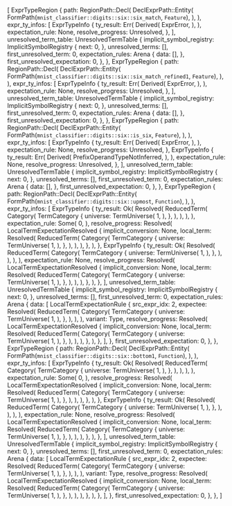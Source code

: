[
    ExprTypeRegion {
        path: RegionPath::Decl(
            DeclExprPath::Entity(
                FormPath(`mnist_classifier::digits::six::six_match`, `Feature`),
            ),
        ),
        expr_ty_infos: [
            ExprTypeInfo {
                ty_result: Err(
                    Derived(
                        ExprError,
                    ),
                ),
                expectation_rule: None,
                resolve_progress: Unresolved,
            },
        ],
        unresolved_term_table: UnresolvedTermTable {
            implicit_symbol_registry: ImplicitSymbolRegistry {
                next: 0,
            },
            unresolved_terms: [],
            first_unresolved_term: 0,
            expectation_rules: Arena {
                data: [],
            },
            first_unresolved_expectation: 0,
        },
    },
    ExprTypeRegion {
        path: RegionPath::Decl(
            DeclExprPath::Entity(
                FormPath(`mnist_classifier::digits::six::six_match_refined1`, `Feature`),
            ),
        ),
        expr_ty_infos: [
            ExprTypeInfo {
                ty_result: Err(
                    Derived(
                        ExprError,
                    ),
                ),
                expectation_rule: None,
                resolve_progress: Unresolved,
            },
        ],
        unresolved_term_table: UnresolvedTermTable {
            implicit_symbol_registry: ImplicitSymbolRegistry {
                next: 0,
            },
            unresolved_terms: [],
            first_unresolved_term: 0,
            expectation_rules: Arena {
                data: [],
            },
            first_unresolved_expectation: 0,
        },
    },
    ExprTypeRegion {
        path: RegionPath::Decl(
            DeclExprPath::Entity(
                FormPath(`mnist_classifier::digits::six::is_six`, `Feature`),
            ),
        ),
        expr_ty_infos: [
            ExprTypeInfo {
                ty_result: Err(
                    Derived(
                        ExprError,
                    ),
                ),
                expectation_rule: None,
                resolve_progress: Unresolved,
            },
            ExprTypeInfo {
                ty_result: Err(
                    Derived(
                        PrefixOperandTypeNotInferred,
                    ),
                ),
                expectation_rule: None,
                resolve_progress: Unresolved,
            },
        ],
        unresolved_term_table: UnresolvedTermTable {
            implicit_symbol_registry: ImplicitSymbolRegistry {
                next: 0,
            },
            unresolved_terms: [],
            first_unresolved_term: 0,
            expectation_rules: Arena {
                data: [],
            },
            first_unresolved_expectation: 0,
        },
    },
    ExprTypeRegion {
        path: RegionPath::Decl(
            DeclExprPath::Entity(
                FormPath(`mnist_classifier::digits::six::upmost`, `Function`),
            ),
        ),
        expr_ty_infos: [
            ExprTypeInfo {
                ty_result: Ok(
                    Resolved(
                        ReducedTerm(
                            Category(
                                TermCategory {
                                    universe: TermUniverse(
                                        1,
                                    ),
                                },
                            ),
                        ),
                    ),
                ),
                expectation_rule: Some(
                    0,
                ),
                resolve_progress: Resolved(
                    LocalTermExpectationResolved {
                        implicit_conversion: None,
                        local_term: Resolved(
                            ReducedTerm(
                                Category(
                                    TermCategory {
                                        universe: TermUniverse(
                                            1,
                                        ),
                                    },
                                ),
                            ),
                        ),
                    },
                ),
            },
            ExprTypeInfo {
                ty_result: Ok(
                    Resolved(
                        ReducedTerm(
                            Category(
                                TermCategory {
                                    universe: TermUniverse(
                                        1,
                                    ),
                                },
                            ),
                        ),
                    ),
                ),
                expectation_rule: None,
                resolve_progress: Resolved(
                    LocalTermExpectationResolved {
                        implicit_conversion: None,
                        local_term: Resolved(
                            ReducedTerm(
                                Category(
                                    TermCategory {
                                        universe: TermUniverse(
                                            1,
                                        ),
                                    },
                                ),
                            ),
                        ),
                    },
                ),
            },
        ],
        unresolved_term_table: UnresolvedTermTable {
            implicit_symbol_registry: ImplicitSymbolRegistry {
                next: 0,
            },
            unresolved_terms: [],
            first_unresolved_term: 0,
            expectation_rules: Arena {
                data: [
                    LocalTermExpectationRule {
                        src_expr_idx: 2,
                        expectee: Resolved(
                            ReducedTerm(
                                Category(
                                    TermCategory {
                                        universe: TermUniverse(
                                            1,
                                        ),
                                    },
                                ),
                            ),
                        ),
                        variant: Type,
                        resolve_progress: Resolved(
                            LocalTermExpectationResolved {
                                implicit_conversion: None,
                                local_term: Resolved(
                                    ReducedTerm(
                                        Category(
                                            TermCategory {
                                                universe: TermUniverse(
                                                    1,
                                                ),
                                            },
                                        ),
                                    ),
                                ),
                            },
                        ),
                    },
                ],
            },
            first_unresolved_expectation: 0,
        },
    },
    ExprTypeRegion {
        path: RegionPath::Decl(
            DeclExprPath::Entity(
                FormPath(`mnist_classifier::digits::six::bottom1`, `Function`),
            ),
        ),
        expr_ty_infos: [
            ExprTypeInfo {
                ty_result: Ok(
                    Resolved(
                        ReducedTerm(
                            Category(
                                TermCategory {
                                    universe: TermUniverse(
                                        1,
                                    ),
                                },
                            ),
                        ),
                    ),
                ),
                expectation_rule: Some(
                    0,
                ),
                resolve_progress: Resolved(
                    LocalTermExpectationResolved {
                        implicit_conversion: None,
                        local_term: Resolved(
                            ReducedTerm(
                                Category(
                                    TermCategory {
                                        universe: TermUniverse(
                                            1,
                                        ),
                                    },
                                ),
                            ),
                        ),
                    },
                ),
            },
            ExprTypeInfo {
                ty_result: Ok(
                    Resolved(
                        ReducedTerm(
                            Category(
                                TermCategory {
                                    universe: TermUniverse(
                                        1,
                                    ),
                                },
                            ),
                        ),
                    ),
                ),
                expectation_rule: None,
                resolve_progress: Resolved(
                    LocalTermExpectationResolved {
                        implicit_conversion: None,
                        local_term: Resolved(
                            ReducedTerm(
                                Category(
                                    TermCategory {
                                        universe: TermUniverse(
                                            1,
                                        ),
                                    },
                                ),
                            ),
                        ),
                    },
                ),
            },
        ],
        unresolved_term_table: UnresolvedTermTable {
            implicit_symbol_registry: ImplicitSymbolRegistry {
                next: 0,
            },
            unresolved_terms: [],
            first_unresolved_term: 0,
            expectation_rules: Arena {
                data: [
                    LocalTermExpectationRule {
                        src_expr_idx: 2,
                        expectee: Resolved(
                            ReducedTerm(
                                Category(
                                    TermCategory {
                                        universe: TermUniverse(
                                            1,
                                        ),
                                    },
                                ),
                            ),
                        ),
                        variant: Type,
                        resolve_progress: Resolved(
                            LocalTermExpectationResolved {
                                implicit_conversion: None,
                                local_term: Resolved(
                                    ReducedTerm(
                                        Category(
                                            TermCategory {
                                                universe: TermUniverse(
                                                    1,
                                                ),
                                            },
                                        ),
                                    ),
                                ),
                            },
                        ),
                    },
                ],
            },
            first_unresolved_expectation: 0,
        },
    },
]